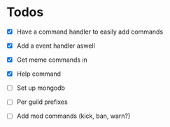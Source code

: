 # Todos

- [x] Have a command handler to easily add commands

- [x] Add a event handler aswell

- [x] Get meme commands in

- [x] Help command

- [ ] Set up mongodb

- [ ] Per guild prefixes

- [ ] Add mod commands (kick, ban, warn?)
